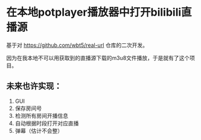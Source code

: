 # 在本地potplayer播放器中打开bilibili直播源
基于对 https://github.com/wbt5/real-url 仓库的二次开发。

因为在我本地不可以用获取到的直播源下载的m3u8文件播放，于是就有了这个项目。

## 未来也许实现：  
1. GUI
2. 保存房间号
3. 检测所有房间开播信息
4. 自动根据时段打开对应直播
5. 弹幕（估计不会整）
